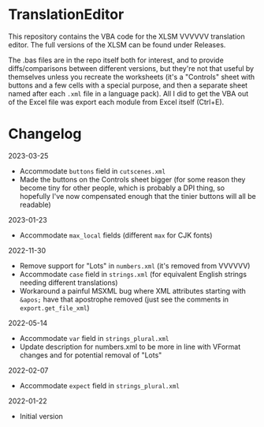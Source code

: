 # TranslationEditor

This repository contains the VBA code for the XLSM VVVVVV translation editor. The full versions of the XLSM can be found under Releases.

The .bas files are in the repo itself both for interest, and to provide diffs/comparisons between different versions, but they're not that useful by themselves unless you recreate the worksheets (it's a "Controls" sheet with buttons and a few cells with a special purpose, and then a separate sheet named after each `.xml` file in a language pack). All I did to get the VBA out of the Excel file was export each module from Excel itself (Ctrl+E).


# Changelog

2023-03-25
- Accommodate `buttons` field in `cutscenes.xml`
- Made the buttons on the Controls sheet bigger (for some reason they become tiny for other people, which is probably a DPI thing, so hopefully I've now compensated enough that the tinier buttons will all be readable)

2023-01-23
- Accommodate `max_local` fields (different `max` for CJK fonts)

2022-11-30
- Remove support for "Lots" in `numbers.xml` (it's removed from VVVVVV)
- Accommodate `case` field in `strings.xml` (for equivalent English strings needing different translations)
- Workaround a painful MSXML bug where XML attributes starting with `&apos;` have that apostrophe removed (just see the comments in `export.get_file_xml`)

2022-05-14
- Accommodate `var` field in `strings_plural.xml`
- Update description for numbers.xml to be more in line with VFormat changes and for potential removal of "Lots"

2022-02-07
- Accommodate `expect` field in `strings_plural.xml`

2022-01-22
- Initial version
